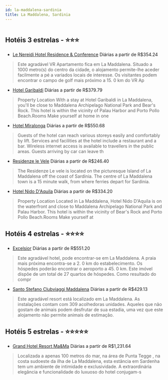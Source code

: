```yaml
---
id: la-maddalena-sardinia
title: La Maddalena, Sardinia
---
```


<center><img src="http://photos.hotelbeds.com/giata/19/192273/192273a_hb_a_901.jpg" alt="" /></center>


## Hotéis 3 estrelas - ⭐️⭐️⭐️

-    [Le Nereidi Hotel Residence & Conference](https://www.hurb.com/hoteis/la-maddalena/le-nereidi-hotel-residence-conference-JNP-JP151727?cmp=18055) Diárias a partir de R$354.24
   > Este agradável VR Apartamento fica em La Maddalena. Situado a 1000 metro(s) do centro da cidade, o alojamento permite-lhe aceder facilmente a pé a variados locais de interesse. Os visitantes podem encontrar o campo de golf mais próximo a 15. 0 km do VR Ap
-    [Hotel Garibaldi](https://www.hurb.com/hoteis/la-maddalena/hotel-garibaldi-JNP-JP711855?cmp=18055) Diárias a partir de R$379.79
   > Property Location With a stay at Hotel Garibaldi in La Maddalena, you&apos;ll be close to Maddalena Archipelago National Park and Bear&apos;s Rock. This hotel is within the vicinity of Palau Harbor and Porto Pollo Beach.Rooms Make yourself at home in one 
-    [Hotel Miralonga](https://www.hurb.com/hoteis/la-maddalena/hotel-miralonga-JNP-JP489771?cmp=18055) Diárias a partir de R$550.68
   > Guests of the hotel can reach various storeys easily and comfortably by lift. Services and facilities at the hotel include a restaurant and a bar. Wireless internet access is available to travellers in the public areas. Guests arriving by car can leave th
-    [Residenze le Vele](https://www.hurb.com/hoteis/la-maddalena/residenze-le-vele-JNP-JP514113?cmp=18055) Diárias a partir de R$246.40
   > The Residenze Le vele is located on the picturesque Island of La Maddalena off the coast of Sardinia. The centre of La Maddalena town is a 15 minute walk, from where ferries depart for Sardinia. 
-    [Hotel Nido D'Aquila](https://www.hurb.com/hoteis/la-maddalena/hotel-nido-d-aquila-JNP-JP944186?cmp=18055) Diárias a partir de R$334.20
   > Property Location Located in La Maddalena, Hotel Nido D&apos;Aquila is on the waterfront and close to Maddalena Archipelago National Park and Palau Harbor. This hotel is within the vicinity of Bear&apos;s Rock and Porto Pollo Beach.Rooms Make yourself at 

## Hotéis 4 estrelas - ⭐️⭐️⭐️⭐️

-    [Excelsior](https://www.hurb.com/hoteis/la-maddalena/excelsior-JNP-JP420298?cmp=18055) Diárias a partir de R$551.20
   > Este agradável hotel, pode encontrar-se em La Maddalena. A praia mais próxima encontra-se a 2. 0 km do estabelecimento. Os hóspedes poderão encontrar o aeroporto a 45. 0 km. Este imóvel dispõe de um total de 27 quartos de hóspedes. Como resultado do compr
-    [Santo Stefano Clubviaggi Maddalena](https://www.hurb.com/hoteis/la-maddalena/santo-stefano-clubviaggi-maddalena-JNP-JP694204?cmp=18055) Diárias a partir de R$429.13
   > Este agradável resort está localizado em La Maddalena. As instalações contam com 309 acolhedoras unidades. Aqueles que não gostam de animais podem desfrutar de sua estadia, uma vez que este alojamento não permite animais de estimação. 

## Hotéis 5 estrelas - ⭐️⭐️⭐️⭐️⭐️

-    [Grand Hotel Resort Ma&Ma](https://www.hurb.com/hoteis/la-maddalena/grand-hotel-resort-ma-ma-JNP-JP744524?cmp=18055) Diárias a partir de R$1,231.64
   > Localizada a apenas 100 metros do mar, na área de  Punta Tegge , na costa sudoeste da ilha de La Maddalena, esta estância em Sardenha tem um ambiente de intimidade e exclusividade. A extraordinária elegância e funcionalidade do luxuoso do hotel conjugam-s
